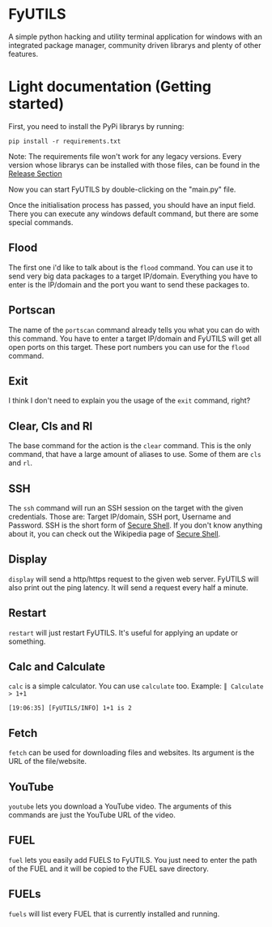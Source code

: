 # FyUTILS
A simple python hacking and utility terminal application for windows with an integrated package manager, community driven librarys and plenty of other features.

# Light documentation (Getting started)

First, you need to install the PyPi librarys by running:

`pip install -r requirements.txt`

Note: The requirements file won't work for any legacy versions. Every version whose librarys can be installed with those files, can be found in the [Release Section](https://github.com/NoahOnFyre/FyUTILS/releases)

Now you can start FyUTILS by double-clicking on the "main.py" file.

Once the initialisation process has passed, you should have an input field. There you can execute any windows default command, but there are some special commands.

## Flood

The first one i'd like to talk about is the `flood` command. You can use it to send very big data packages to a target IP/domain. Everything you have to enter is the IP/domain and the port you want to send these packages to.

## Portscan

The name of the `portscan` command already tells you what you can do with this command. You have to enter a target IP/domain and FyUTILS will get all open ports on this target. These port numbers you can use for the `flood` command.

## Exit

I think I don't need to explain you the usage of the `exit` command, right?

## Clear, Cls and Rl

The base command for the action is the `clear` command. This is the only command, that have a large amount of aliases to use. Some of them are `cls` and `rl`.

## SSH

The `ssh` command will run an SSH session on the target with the given credentials. Those are: Target IP/domain, SSH port, Username and Password.
SSH is the short form of [Secure Shell](https://de.wikipedia.org/wiki/Secure_Shell). If you don't know anything about it, you can check out the Wikipedia page of [Secure Shell](https://de.wikipedia.org/wiki/Secure_Shell).

## Display

`display` will send a http/https request to the given web server. FyUTILS will also print out the ping latency. It will send a request every half a minute.

## Restart

`restart` will just restart FyUTILS. It's useful for applying an update or something.

## Calc and Calculate

`calc` is a simple calculator. You can use `calculate` too. Example: `║ Calculate > 1+1`

`[19:06:35] [FyUTILS/INFO] 1+1 is 2`

## Fetch

`fetch` can be used for downloading files and websites. Its argument is the URL of the file/website.

## YouTube

`youtube` lets you download a YouTube video. The arguments of this commands are just the YouTube URL of the video.

## FUEL

`fuel` lets you easily add FUELS to FyUTILS. You just need to enter the path of the FUEL and it will be copied to the FUEL save directory.

## FUELs

`fuels` will list every FUEL that is currently installed and running.
